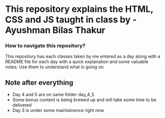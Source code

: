 # This repository explains the HTML, CSS and JS taught in class by - Ayushman Bilas Thakur

### How to navigate this repository?

This repository has each classes taken by me entered as a day along with a README file for each day with a quick explanation and some valuable notes. Use them to understand what is going on. 


## Note after everything
- Day 4 and 5 are on same folder day_4_5
- Some bonus content is being brewed up and will take some time to be delivered
- Day 3 is under some maintainence right now
